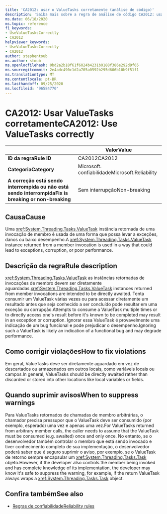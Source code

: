 ```yaml
---
title: 'CA2012: usar o ValueTasks corretamente (análise de código)'
description: 'Saiba mais sobre a regra de análise de código CA2012: usar o ValueTasks corretamente'
ms.date: 06/18/2020
ms.topic: reference
f1_keywords:
- UseValueTasksCorrectly
- CA2012
helpviewer_keywords:
- UseValueTasksCorrectly
- CA2012
author: stephentoub
ms.author: stoub
ms.openlocfilehash: 0bd2a2b18f61f6024b4231b0188f386e292d9f65
ms.sourcegitcommit: 2e4adc490c1d2a705a0592b295d606b10b9f51f1
ms.translationtype: MT
ms.contentlocale: pt-BR
ms.lasthandoff: 09/25/2020
ms.locfileid: "96584770"
---
```

# <a name="ca2012-use-valuetasks-correctly"></a><span data-ttu-id="c02aa-103">CA2012: Usar ValueTasks corretamente</span><span class="sxs-lookup"><span data-stu-id="c02aa-103">CA2012: Use ValueTasks correctly</span></span>

| | <span data-ttu-id="c02aa-104">Valor</span><span class="sxs-lookup"><span data-stu-id="c02aa-104">Value</span></span> |
|-|-|
| <span data-ttu-id="c02aa-105">**ID da regra**</span><span class="sxs-lookup"><span data-stu-id="c02aa-105">**Rule ID**</span></span> |<span data-ttu-id="c02aa-106">CA2012</span><span class="sxs-lookup"><span data-stu-id="c02aa-106">CA2012</span></span>|
| <span data-ttu-id="c02aa-107">**Categoria**</span><span class="sxs-lookup"><span data-stu-id="c02aa-107">**Category**</span></span> |<span data-ttu-id="c02aa-108">Microsoft. confiabilidade</span><span class="sxs-lookup"><span data-stu-id="c02aa-108">Microsoft.Reliability</span></span>|
| <span data-ttu-id="c02aa-109">**A correção está sendo interrompida ou não está sendo interrompida**</span><span class="sxs-lookup"><span data-stu-id="c02aa-109">**Fix is breaking or non-breaking**</span></span> |<span data-ttu-id="c02aa-110">Sem interrupção</span><span class="sxs-lookup"><span data-stu-id="c02aa-110">Non-breaking</span></span>|

## <a name="cause"></a><span data-ttu-id="c02aa-111">Causa</span><span class="sxs-lookup"><span data-stu-id="c02aa-111">Cause</span></span>

<span data-ttu-id="c02aa-112">Uma <xref:System.Threading.Tasks.ValueTask> instância retornada de uma invocação de membro é usada de uma forma que possa levar a exceções, danos ou baixo desempenho.</span><span class="sxs-lookup"><span data-stu-id="c02aa-112">A <xref:System.Threading.Tasks.ValueTask> instance returned from a member invocation is used in a way that could lead to exceptions, corruption, or poor performance.</span></span>

## <a name="rule-description"></a><span data-ttu-id="c02aa-113">Descrição da regra</span><span class="sxs-lookup"><span data-stu-id="c02aa-113">Rule description</span></span>

<span data-ttu-id="c02aa-114"><xref:System.Threading.Tasks.ValueTask> as instâncias retornadas de invocações de membro devem ser diretamente aguardadas.</span><span class="sxs-lookup"><span data-stu-id="c02aa-114"><xref:System.Threading.Tasks.ValueTask> instances returned from member invocations are intended to be directly awaited.</span></span>  <span data-ttu-id="c02aa-115">Tenta consumir um ValueTask várias vezes ou para acessar diretamente um resultado antes que seja conhecido a ser concluído pode resultar em uma exceção ou corrupção.</span><span class="sxs-lookup"><span data-stu-id="c02aa-115">Attempts to consume a ValueTask multiple times or to directly access one's result before it's known to be completed may result in an exception or corruption.</span></span>  <span data-ttu-id="c02aa-116">Ignorar essa ValueTask é provavelmente uma indicação de um bug funcional e pode prejudicar o desempenho.</span><span class="sxs-lookup"><span data-stu-id="c02aa-116">Ignoring such a ValueTask is likely an indication of a functional bug and may degrade performance.</span></span>

## <a name="how-to-fix-violations"></a><span data-ttu-id="c02aa-117">Como corrigir violações</span><span class="sxs-lookup"><span data-stu-id="c02aa-117">How to fix violations</span></span>

<span data-ttu-id="c02aa-118">Em geral, ValueTasks deve ser diretamente aguardado em vez de descartados ou armazenados em outros locais, como variáveis locais ou campos.</span><span class="sxs-lookup"><span data-stu-id="c02aa-118">In general, ValueTasks should be directly awaited rather than discarded or stored into other locations like local variables or fields.</span></span>

## <a name="when-to-suppress-warnings"></a><span data-ttu-id="c02aa-119">Quando suprimir avisos</span><span class="sxs-lookup"><span data-stu-id="c02aa-119">When to suppress warnings</span></span>

<span data-ttu-id="c02aa-120">Para ValueTasks retornados de chamadas de membro arbitrárias, o chamador precisa pressupor que o ValueTask deve ser consumido (por exemplo, esperado) uma vez e apenas uma vez.</span><span class="sxs-lookup"><span data-stu-id="c02aa-120">For ValueTasks returned from arbitrary member calls, the caller needs to assume that the ValueTask must be consumed (e.g. awaited) once and only once.</span></span>  <span data-ttu-id="c02aa-121">No entanto, se o desenvolvedor também controlar o membro que está sendo invocado e tiver conhecimento completo de sua implementação, o desenvolvedor poderá saber que é seguro suprimir o aviso, por exemplo, se o ValueTask de retorno sempre encapsular um <xref:System.Threading.Tasks.Task> objeto.</span><span class="sxs-lookup"><span data-stu-id="c02aa-121">However, if the developer also controls the member being invoked and has complete knowledge of its implementation, the developer may know it's safe to suppress the warning, for example, if the return ValueTask always wraps a <xref:System.Threading.Tasks.Task> object.</span></span>

## <a name="see-also"></a><span data-ttu-id="c02aa-122">Confira também</span><span class="sxs-lookup"><span data-stu-id="c02aa-122">See also</span></span>

- [<span data-ttu-id="c02aa-123">Regras de confiabilidade</span><span class="sxs-lookup"><span data-stu-id="c02aa-123">Reliability rules</span></span>](reliability-warnings.md)
